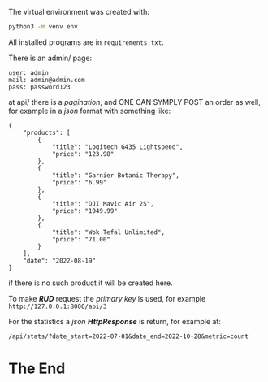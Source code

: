 The virtual environment was created with:
```bash
python3 -m venv env
```
All installed programs are in ``requirements.txt``.

There is an admin/ page:
```
user: admin
mail: admin@admin.com
pass: password123
```

at api/ there is a *pagination*, and ONE CAN SYMPLY POST an
order as well, for example in a *json* format with something
like:
```
{
    "products": [
        {
            "title": "Logitech G435 Lightspeed",
            "price": "123.98"
        },
        {
            "title": "Garnier Botanic Therapy",
            "price": "6.99"
        },
        {
            "title": "DJI Mavic Air 2S",
            "price": "1949.99"
        },
        {
            "title": "Wok Tefal Unlimited",
            "price": "71.00"
        }
    ],
    "date": "2022-08-19"
}
```
if there is no such product it will be created here.

To make ***RUD*** request the *primary key* is used, for
example ``http://127.0.0.1:8000/api/3``

For the statistics a *json* ***HttpResponse*** is return, for example at:
```
/api/stats/?date_start=2022-07-01&date_end=2022-10-28&metric=count
```

# The End